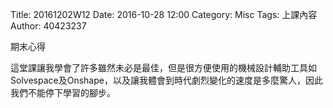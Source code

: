 Title: 20161202W12
Date: 2016-10-28 12:00
Category: Misc
Tags: 上課內容
Author: 40423237
<!-- PELICAN_END_SUMMARY -->
<p>期末心得<p>
這堂課讓我學會了許多雖然未必是最佳，但是很方便使用的機械設計輔助工具如Solvespace及Onshape，以及讓我體會到時代劇烈變化的速度是多麼驚人，因此我們不能停下學習的腳步。